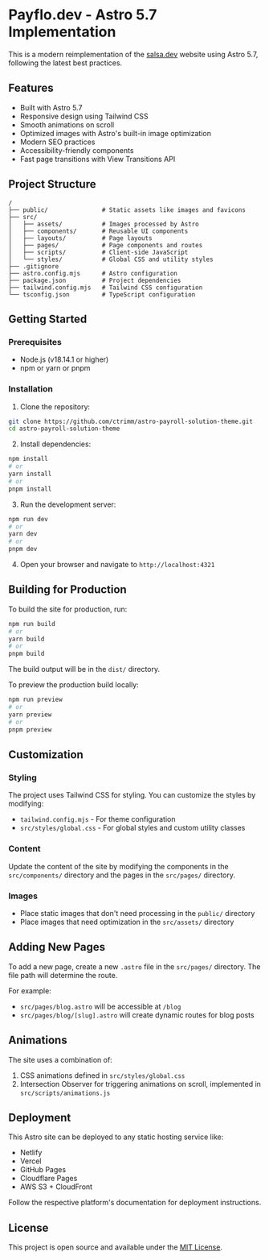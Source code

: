 # Payflo.dev - Astro 5.7 Implementation

This is a modern reimplementation of the [salsa.dev](https://www.salsa.dev/) website using Astro 5.7, following the latest best practices.

## Features

- Built with Astro 5.7
- Responsive design using Tailwind CSS
- Smooth animations on scroll
- Optimized images with Astro's built-in image optimization
- Modern SEO practices
- Accessibility-friendly components
- Fast page transitions with View Transitions API

## Project Structure

```
/
├── public/               # Static assets like images and favicons
├── src/
│   ├── assets/           # Images processed by Astro
│   ├── components/       # Reusable UI components
│   ├── layouts/          # Page layouts
│   ├── pages/            # Page components and routes
│   ├── scripts/          # Client-side JavaScript
│   └── styles/           # Global CSS and utility styles
├── .gitignore
├── astro.config.mjs      # Astro configuration
├── package.json          # Project dependencies
├── tailwind.config.mjs   # Tailwind CSS configuration
└── tsconfig.json         # TypeScript configuration
```

## Getting Started

### Prerequisites

- Node.js (v18.14.1 or higher)
- npm or yarn or pnpm

### Installation

1. Clone the repository:

```bash
git clone https://github.com/ctrimm/astro-payroll-solution-theme.git
cd astro-payroll-solution-theme
```

2. Install dependencies:

```bash
npm install
# or
yarn install
# or
pnpm install
```

3. Run the development server:

```bash
npm run dev
# or
yarn dev
# or
pnpm dev
```

4. Open your browser and navigate to `http://localhost:4321`

## Building for Production

To build the site for production, run:

```bash
npm run build
# or
yarn build
# or
pnpm build
```

The build output will be in the `dist/` directory.

To preview the production build locally:

```bash
npm run preview
# or
yarn preview
# or
pnpm preview
```

## Customization

### Styling

The project uses Tailwind CSS for styling. You can customize the styles by modifying:

- `tailwind.config.mjs` - For theme configuration
- `src/styles/global.css` - For global styles and custom utility classes

### Content

Update the content of the site by modifying the components in the `src/components/` directory and the pages in the `src/pages/` directory.

### Images

- Place static images that don't need processing in the `public/` directory
- Place images that need optimization in the `src/assets/` directory

## Adding New Pages

To add a new page, create a new `.astro` file in the `src/pages/` directory. The file path will determine the route.

For example:
- `src/pages/blog.astro` will be accessible at `/blog`
- `src/pages/blog/[slug].astro` will create dynamic routes for blog posts

## Animations

The site uses a combination of:

1. CSS animations defined in `src/styles/global.css`
2. Intersection Observer for triggering animations on scroll, implemented in `src/scripts/animations.js`

## Deployment

This Astro site can be deployed to any static hosting service like:

- Netlify
- Vercel
- GitHub Pages
- Cloudflare Pages
- AWS S3 + CloudFront

Follow the respective platform's documentation for deployment instructions.

## License

This project is open source and available under the [MIT License](LICENSE).
